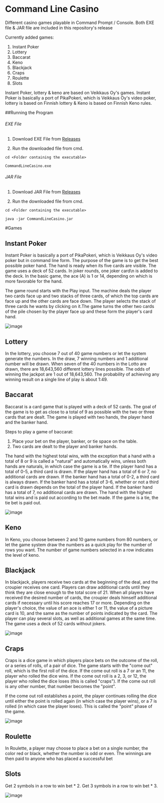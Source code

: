 # Command Line Casino
Different casino games playable in Command Prompt / Console.
Both EXE file & JAR file are included in this repository's release

Currently added games:
  1. Instant Poker
  2. Lottery
  3. Baccarat
  4. Keno
  5. Blackjack
  6. Craps
  7. Roulette
  8. Slots
  
Instant Poker, lottery & keno are based on Veikkaus Oy's games. Instant Poker is basically a port of PikaPokeri, which is Veikkaus Oy's video poker, lottery is based on Finnish lottery & Keno is based on Finnish Keno rules.

##Running the Program

###### EXE File

1. Download EXE File from [Releases](https://github.com/L-Havi/cmd-casino/releases/tag/v1.0.0)

2. Run the downloaded file from cmd.

```
cd <Folder containing the executable>

CommandLineCasino.exe
```


###### JAR File

1. Download JAR File from [Releases](https://github.com/L-Havi/cmd-casino/releases/tag/v1.0.0)

2. Run the downloaded file from cmd.

```
cd <Folder containing the executable>

java -jar CommandLineCasino.jar
```

#Games

## Instant Poker

Instant Poker is basically a port of PikaPokeri, which is Veikkaus Oy's video poker but in command line form. The purpose of the game is to get the best possible poker hand. The hand is ready when its five cards are visible. The game uses a deck of 52 cards. In joker rounds, one joker card\n is added to the deck. In the basic game, the ace (A) is 1 or 14, depending on which is more favorable for the hand.

The game round starts with the Play input. The machine deals the player two cards face up and two stacks of three cards, of which the top cards are face up and the other cards are face down. The player selects the stack of three cards he wants by clicking on it.The game turns the other two cards of the pile chosen by the player face up and these form the player's card hand.

  ![image](https://user-images.githubusercontent.com/72817588/210278865-b334b802-4b7f-4a88-9b3f-b5fa1df0d773.png)

## Lottery

In the lottery, you choose 7 out of 40 game numbers or let the system generate the numbers. In the draw, 7 winning numbers and 1 additional number will be drawn. When seven of the 40 numbers in the Lotto are drawn, there are 18,643,560 different lottery lines possible. The odds of winning the jackpot are 1 out of 18,643,560. The probability of achieving any winning result on a single line of play is about 1:49.

## Baccarat

Baccarat is a card game that is played with a deck of 52 cards. The goal of the game is to get as close to a total of 9 as possible with the two or three cards that are dealt. The game is played with two hands, the player hand and the banker hand.

Steps to play a game of baccarat:
1. Place your bet on the player, banker, or tie space on the table.
2. Two cards are dealt to the player and banker hands. 

The hand with the highest total wins, with the exception that a hand with a total of 8 or 9 is called a "natural" and automatically wins, unless both hands are naturals, in which case the game is a tie. If the player hand has a total of 0-5, a third card is drawn. If the player hand has a total of 6 or 7, no additional cards are drawn. If the banker hand has a total of 0-2, a third card is always drawn. If the banker hand has a total of 3-6, whether or not a third card is drawn depends on the total of the player hand. If the banker hand has a total of 7, no additional cards are drawn. The hand with the highest total wins and is paid out according to the bet made. If the game is a tie, the tie bet is paid out.

![image](https://user-images.githubusercontent.com/72817588/210279171-df9071b4-c4bd-4a62-b0cd-b6f115f119ee.png)

## Keno

In Keno, you choose between 2 and 10 game numbers from 80 numbers, or let the game system draw the numbers as a quick play for the number of rows you want. The number of game numbers selected in a row indicates the level of keno.

## Blackjack

In blackjack, players receive two cards at the beginning of the deal, and the croupier receives one card. Players can draw additional cards until they think they are close enough to the total score of 21. When all players have received the desired number of cards, the croupier deals himself additional cards if necessary until his score reaches 17 or more. Depending on the player's choice, the value of an ace is either 1 or 11, the value of a picture card is 10, and the same as the number of points indicated by the card. The player can play several slots, as well as additional games at the same time. The game uses a deck of 52 cards without jokers.

![image](https://user-images.githubusercontent.com/72817588/210279300-e10edda7-9c95-4ad1-af37-a38d0861055b.png)

## Craps

Craps is a dice game in which players place bets on the outcome of the roll, or a series of rolls, of a pair of dice. The game starts with the "come out" roll, which is the first roll of the dice. If the come out roll is a 7 or an 11, the player who rolled the dice wins. If the come out roll is a 2, 3, or 12, the player who rolled the dice loses (this is called "craps"). If the come out roll is any other number, that number becomes the "point".

If the come out roll establishes a point, the player continues rolling the dice until either the point is rolled again (in which case the player wins), or a 7 is rolled (in which case the player loses). This is called the "point" phase of the game.

![image](https://user-images.githubusercontent.com/72817588/210279337-90085e2a-aa51-4367-9ecf-451faee3a904.png)

## Roulette

In Roulette, a player may choose to place a bet on a single number, the color red or black, whether the number is odd or even. The winnings are then paid to anyone who has placed a successful bet

## Slots

Get 2 symbols in a row to win bet * 2. 
Get 3 symbols in a row to win bet * 3.

![image](https://user-images.githubusercontent.com/72817588/210279466-80e0d27a-859c-4d02-82ec-10d868a9e0b5.png)
